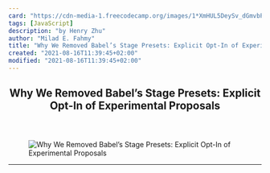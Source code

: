 ```yaml
---
card: "https://cdn-media-1.freecodecamp.org/images/1*XmHUL5DeySv_dGmvbPqdDQ.png"
tags: [JavaScript]
description: "by Henry Zhu"
author: "Milad E. Fahmy"
title: "Why We Removed Babel’s Stage Presets: Explicit Opt-In of Experimental Proposals"
created: "2021-08-16T11:39:45+02:00"
modified: "2021-08-16T11:39:45+02:00"
---
```

<div class="site-wrapper">
<main id="site-main" class="site-main outer">
<div class="inner">
<article class="post-full post tag-javascript tag-babel tag-tc39 tag-technology tag-programming ">
<header class="post-full-header">
<h1 class="post-full-title">Why We Removed Babel’s Stage Presets: Explicit Opt-In of Experimental Proposals</h1>
</header>
<figure class="post-full-image">
<picture>
<source media="(max-width: 700px)" sizes="1px" srcset="data:image/gif;base64,R0lGODlhAQABAIAAAAAAAP///yH5BAEAAAAALAAAAAABAAEAAAIBRAA7 1w">
<source media="(min-width: 701px)" sizes="(max-width: 800px) 400px,
(max-width: 1170px) 700px,
1400px" srcset="https://cdn-media-1.freecodecamp.org/images/1*XmHUL5DeySv_dGmvbPqdDQ.png 300w,
https://cdn-media-1.freecodecamp.org/images/1*XmHUL5DeySv_dGmvbPqdDQ.png 600w,
https://cdn-media-1.freecodecamp.org/images/1*XmHUL5DeySv_dGmvbPqdDQ.png 1000w,
https://cdn-media-1.freecodecamp.org/images/1*XmHUL5DeySv_dGmvbPqdDQ.png 2000w">
<img onerror="this.style.display='none'" src="https://cdn-media-1.freecodecamp.org/images/1*XmHUL5DeySv_dGmvbPqdDQ.png" alt="Why We Removed Babel’s Stage Presets: Explicit Opt-In of Experimental Proposals">
</picture>
</figure>
<section class="post-full-content">
<div class="post-content medium-migrated-article">
</div>
<hr>
</section>
</article>
</div>
</main>
</div>
<!-- Google Tag Manager (noscript) -->
<!-- End Google Tag Manager (noscript) -->
